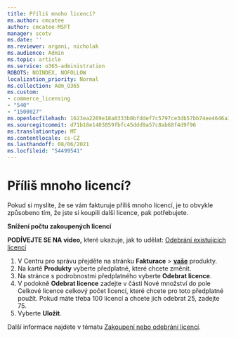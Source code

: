 ```yaml
---
title: Příliš mnoho licencí?
ms.author: cmcatee
author: cmcatee-MSFT
manager: scotv
ms.date: ''
ms.reviewer: argani, nicholak
ms.audience: Admin
ms.topic: article
ms.service: o365-administration
ROBOTS: NOINDEX, NOFOLLOW
localization_priority: Normal
ms.collection: Adm_O365
ms.custom:
- commerce_licensing
- "540"
- "1500027"
ms.openlocfilehash: 1623ea2269e18a0333b0bfddef7c5797ce3db57bb74ee4646a3aa94b8e821fa1
ms.sourcegitcommit: d71b18e1403859fbfc45ddd9a57c8ab68f4d9f96
ms.translationtype: MT
ms.contentlocale: cs-CZ
ms.lasthandoff: 08/06/2021
ms.locfileid: "54499541"
---
```

# <a name="too-many-licenses"></a>Příliš mnoho licencí?

Pokud si myslíte, že se vám fakturuje příliš mnoho licencí, je to obvykle způsobeno tím, že jste si koupili další licence, pak potřebujete.
  
**Snížení počtu zakoupených licencí**

**PODÍVEJTE SE NA video,** které ukazuje, jak to udělat: [Odebrání existujících licencí](https://go.microsoft.com/fwlink/p/?linkid=2154938)
  
1. V Centru pro správu přejděte na stránku **Fakturace** \> **[vaše](https://go.microsoft.com/fwlink/p/?linkid=842054)** produkty.
2. Na kartě **Produkty** vyberte předplatné, které chcete změnit.
3. Na stránce s podrobnostmi předplatného vyberte **Odebrat licence**.
4. V podokně **Odebrat licence**  zadejte v části  Nové množství do pole Celkové licence celkový počet licencí, které chcete pro toto předplatné použít. Pokud máte třeba 100 licencí a chcete jich odebrat 25, zadejte 75.
5. Vyberte **Uložit**.

Další informace najdete v tématu [Zakoupení nebo odebrání licencí](/microsoft-365/commerce/licenses/buy-licenses).